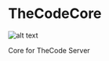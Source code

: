 # TheCodeCore
![alt text](https://raw.githubusercontent.com/PocketmineSmashPE/TheCodeCore/master/path/to/img.png)

Core for TheCode Server
